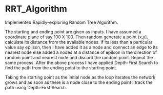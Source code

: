 # RRT_Algorithm
Implemented Rapidly-exploring Random Tree Algorithm.

The starting and ending point are given as inputs. I have assumed a coordinate plane of say 100 X 100. Then random generate a point (x,y). calculate its distance from the available nodes. if its less than a particular value say epilson, then I have added it as a node and connect an edge to its nearest node else added a nodes at a distance of epilson in the direction of random point and nearest node and discard the random point. Repeat the same process.
After the above process I have applied Depth-First Search to find the path from the ending point to the starting point.

Taking the starting point as the initial node as the loop iterates the network grows and as soon as there is a node close to the ending point I track the path using Depth-First Search.

